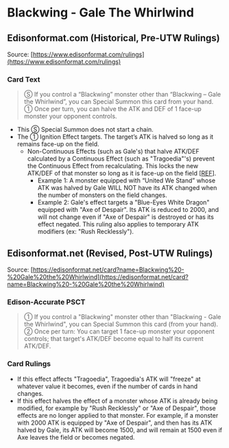# Blackwing - Gale The Whirlwind

## Edisonformat.com (Historical, Pre-UTW Rulings)

Source: [https://www.edisonformat.com/rulings](https://www.edisonformat.com/rulings)

### Card Text

> Ⓢ If you control a “Blackwing” monster other than “Blackwing – Gale the Whirlwind”, you can Special Summon this card from your hand.
① Once per turn, you can halve the ATK and DEF of 1 face-up monster your opponent controls.

*   This Ⓢ Special Summon does not start a chain.
*   The ① Ignition Effect targets. The target’s ATK is halved so long as it remains face-up on the field.
    *   Non-Continuous Effects (such as Gale's) that halve ATK/DEF calculated by a Continuous Effect (such as "Tragoedia"'s) prevent the Continuous Effect from recalculating. This locks the new ATK/DEF of that monster so long as it is face-up on the field \[[REF](http://duelistgroundz.com/index.php?/topic/105886-tragoedia-being-summoned-while-black-garden-is-active/&tab=comments#comment-2112568)\].
        *   Example 1: A monster equipped with “United We Stand” whose ATK was halved by Gale WILL NOT have its ATK changed when the number of monsters on the field changes.
        *   Example 2: Gale's effect targets a "Blue-Eyes White Dragon" equipped with "Axe of Despair". Its ATK is reduced to 2000, and will not change even if "Axe of Despair" is destroyed or has its effect negated. This ruling also applies to temporary ATK modifiers (ex: "Rush Recklessly").

## Edisonformat.net (Revised, Post-UTW Rulings)

Source: [https://edisonformat.net/card?name=Blackwing%20-%20Gale%20the%20Whirlwind](https://edisonformat.net/card?name=Blackwing%20-%20Gale%20the%20Whirlwind)

### Edison-Accurate PSCT

> ① If you control a "Blackwing" monster other than "Blackwing - Gale the Whirlwind", you can Special Summon this card (from your hand).
> ② Once per turn: You can target 1 face-up monster your opponent controls; that target's ATK/DEF become equal to half its current ATK/DEF.

### Card Rulings

*   If this effect affects "Tragoedia", Tragoedia's ATK will "freeze" at whatever value it becomes, even if the number of cards in hand changes.
*   If this effect halves the effect of a monster whose ATK is already being modified, for example by "Rush Recklessly" or "Axe of Despair", those effects are no longer applied to that monster.
For example, if a monster with 2000 ATK is equipped by "Axe of Despair", and then has its ATK halved by Gale, its ATK will become 1500, and will remain at 1500 even if Axe leaves the field or becomes negated.
            